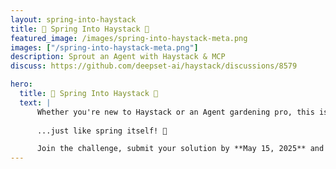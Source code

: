 ```yaml
---
layout: spring-into-haystack
title: 🌸 Spring Into Haystack 🌸
featured_image: /images/spring-into-haystack-meta.png
images: ["/spring-into-haystack-meta.png"]
description: Sprout an Agent with Haystack & MCP
discuss: https://github.com/deepset-ai/haystack/discussions/8579

hero:
  title: 🌸 Spring Into Haystack 🌸
  text: |
      Whether you're new to Haystack or an Agent gardening pro, this is your chance to cultivate something useful, elegant, and powerful... 
      
      ...just like spring itself! 🌼

      Join the challenge, submit your solution by **May 15, 2025** and get your official "Spring Into Haystack" certificate!
---
```

